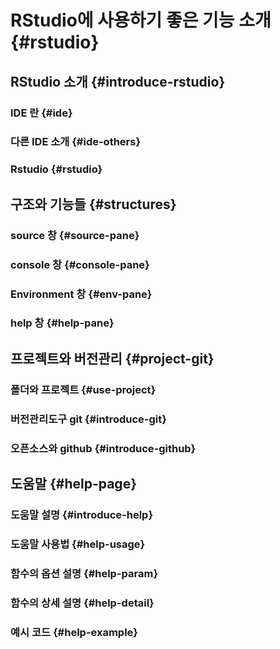 
# RStudio에 사용하기 좋은 기능 소개 {#rstudio}

## RStudio 소개 {#introduce-rstudio}

### IDE 란 {#ide}

### 다른 IDE 소개 {#ide-others}

### Rstudio {#rstudio}


## 구조와 기능들 {#structures}

### source 창 {#source-pane}

### console 창 {#console-pane}

### Environment 창 {#env-pane}

### help 창 {#help-pane}


## 프로젝트와 버전관리 {#project-git}

### 폴더와 프로젝트 {#use-project}

### 버전관리도구 git {#introduce-git}

### 오픈소스와 github {#introduce-github}


## 도움말 {#help-page}

### 도움말 설명 {#introduce-help}

### 도움말 사용법 {#help-usage}

### 함수의 옵션 설명 {#help-param}

### 함수의 상세 설명 {#help-detail}

### 예시 코드 {#help-example}
